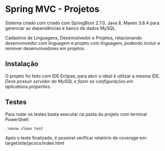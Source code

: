 # Spring MVC - Projetos

Sistema criado com criado com SpringBoot 2.7.0, Java 8, Maven 3.8.4 para gerenciar as dependências e banco de dados MySQL.

Cadastros de Linguagens, Desenvolvedor e Projetos, relacionando desenvonvedor com linguagem e projeto com linguagem, podendo incluir e remover desenvolvedores em projetos.

## Instalação
O projeto foi feito com IDE Eclipse, para abrir o ideal é utilizar a mesma IDE.
_Deve possuir servidor do MySQL e fazer as configurações em aplications.properties._


## Testes
Para rodar os testes basta executar na pasta do projeto com terminal PowerShell:
```powershell
.\mvnw clean test
```
Após o teste finalizado, é possível verificar relatório de coverage em: target/site/jacoco/index.html

